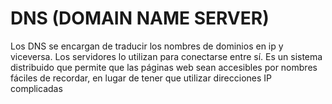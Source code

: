 # DNS (DOMAIN NAME SERVER) 

Los DNS se encargan de traducir los nombres de dominios en ip y viceversa. Los servidores lo utilizan para conectarse entre sí. Es un sistema distribuido que permite que las páginas web sean accesibles por nombres fáciles de recordar, en lugar de tener que utilizar direcciones IP complicadas
